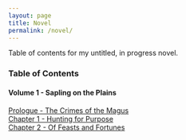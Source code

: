 ```yaml
---
layout: page
title: Novel
permalink: /novel/
---
```


Table of contents for my untitled, in progress novel.

### Table of Contents

#### Volume 1 - Sapling on the Plains

[Prologue - The Crimes of the Magus](/novel/prologue/)  
[Chapter 1 - Hunting for Purpose](/novel/1/)  
[Chapter 2 - Of Feasts and Fortunes](/novel/2/)


